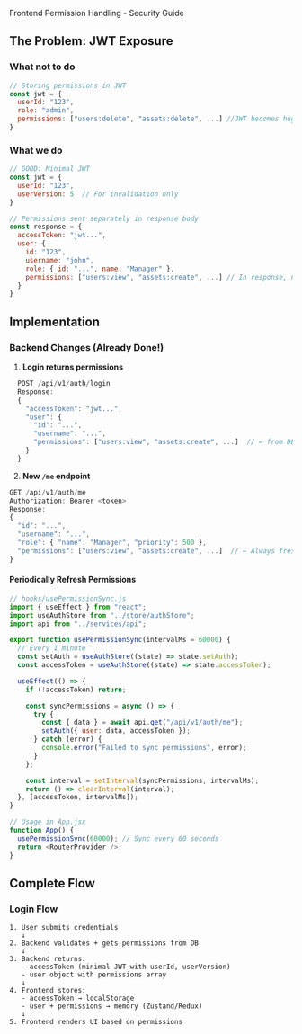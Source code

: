 Frontend Permission Handling - Security Guide

## The Problem: JWT Exposure

### What not to do

```javascript
// Storing permissions in JWT
const jwt = {
  userId: "123",
  role: "admin",
  permissions: ["users:delete", "assets:delete", ...] //JWT becomes huge + visible
}
```

### What we do

```javascript
// GOOD: Minimal JWT
const jwt = {
  userId: "123",
  userVersion: 5  // For invalidation only
}

// Permissions sent separately in response body
const response = {
  accessToken: "jwt...",
  user: {
    id: "123",
    username: "john",
    role: { id: "...", name: "Manager" },
    permissions: ["users:view", "assets:create", ...] // In response, not in JWT
  }
}
```

## Implementation

### Backend Changes (Already Done!)

1. **Login returns permissions**

```javascript
  POST /api/v1/auth/login
  Response:
  {
    "accessToken": "jwt...",
    "user": {
      "id": "...",
      "username": "...",
      "permissions": ["users:view", "assets:create", ...]  // ← from DB
    }
  }
```

2. **New `/me` endpoint**

```javascript
GET /api/v1/auth/me
Authorization: Bearer <token>
Response:
{
  "id": "...",
  "username": "...",
  "role": { "name": "Manager", "priority": 500 },
  "permissions": ["users:view", "assets:create", ...]  // ← Always fresh
}
```

#### Periodically Refresh Permissions

```javascript
// hooks/usePermissionSync.js
import { useEffect } from "react";
import useAuthStore from "../store/authStore";
import api from "../services/api";

export function usePermissionSync(intervalMs = 60000) {
  // Every 1 minute
  const setAuth = useAuthStore((state) => state.setAuth);
  const accessToken = useAuthStore((state) => state.accessToken);

  useEffect(() => {
    if (!accessToken) return;

    const syncPermissions = async () => {
      try {
        const { data } = await api.get("/api/v1/auth/me");
        setAuth({ user: data, accessToken });
      } catch (error) {
        console.error("Failed to sync permissions", error);
      }
    };

    const interval = setInterval(syncPermissions, intervalMs);
    return () => clearInterval(interval);
  }, [accessToken, intervalMs]);
}

// Usage in App.jsx
function App() {
  usePermissionSync(60000); // Sync every 60 seconds
  return <RouterProvider />;
}
```

## Complete Flow

### Login Flow

```
1. User submits credentials
   ↓
2. Backend validates + gets permissions from DB
   ↓
3. Backend returns:
   - accessToken (minimal JWT with userId, userVersion)
   - user object with permissions array
   ↓
4. Frontend stores:
   - accessToken → localStorage
   - user + permissions → memory (Zustand/Redux)
   ↓
5. Frontend renders UI based on permissions
```
